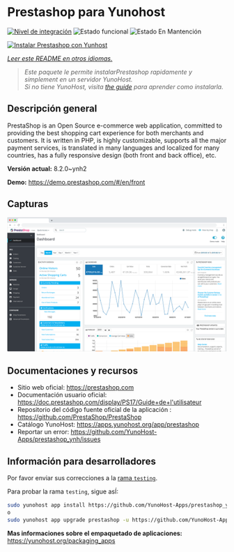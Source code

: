 <!--
Este archivo README esta generado automaticamente<https://github.com/YunoHost/apps/tree/master/tools/readme_generator>
No se debe editar a mano.
-->

# Prestashop para Yunohost

[![Nivel de integración](https://dash.yunohost.org/integration/prestashop.svg)](https://ci-apps.yunohost.org/ci/apps/prestashop/) ![Estado funcional](https://ci-apps.yunohost.org/ci/badges/prestashop.status.svg) ![Estado En Mantención](https://ci-apps.yunohost.org/ci/badges/prestashop.maintain.svg)

[![Instalar Prestashop con Yunhost](https://install-app.yunohost.org/install-with-yunohost.svg)](https://install-app.yunohost.org/?app=prestashop)

*[Leer este README en otros idiomas.](./ALL_README.md)*

> *Este paquete le permite instalarPrestashop rapidamente y simplement en un servidor YunoHost.*  
> *Si no tiene YunoHost, visita [the guide](https://yunohost.org/install) para aprender como instalarla.*

## Descripción general

PrestaShop is an Open Source e-commerce web application, committed to providing the best shopping cart experience for both merchants and customers. It is written in PHP, is highly customizable, supports all the major payment services, is translated in many languages and localized for many countries, has a fully responsive design (both front and back office), etc.

**Versión actual:** 8.2.0~ynh2

**Demo:** <https://demo.prestashop.com/#/en/front>

## Capturas

![Captura de Prestashop](./doc/screenshots/screenshot.png)

## Documentaciones y recursos

- Sitio web oficial: <https://prestashop.com>
- Documentación usuario oficial: <https://doc.prestashop.com/display/PS17/Guide+de+l'utilisateur>
- Repositorio del código fuente oficial de la aplicación : <https://github.com/PrestaShop/PrestaShop>
- Catálogo YunoHost: <https://apps.yunohost.org/app/prestashop>
- Reportar un error: <https://github.com/YunoHost-Apps/prestashop_ynh/issues>

## Información para desarrolladores

Por favor enviar sus correcciones a la [rama `testing`](https://github.com/YunoHost-Apps/prestashop_ynh/tree/testing).

Para probar la rama `testing`, sigue asÍ:

```bash
sudo yunohost app install https://github.com/YunoHost-Apps/prestashop_ynh/tree/testing --debug
o
sudo yunohost app upgrade prestashop -u https://github.com/YunoHost-Apps/prestashop_ynh/tree/testing --debug
```

**Mas informaciones sobre el empaquetado de aplicaciones:** <https://yunohost.org/packaging_apps>
